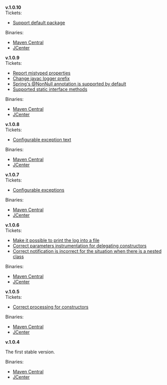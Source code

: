 **v.1.0.10**  
Tickets:
* [Support default package](https://github.com/denis-zhdanov/traute/issues/66)    

Binaries:
* [Maven Central](https://repo1.maven.org/maven2/tech/harmonysoft/traute-javac/1.0.10/)
* [JCenter](https://repo.jfrog.org/artifactory/libs-release-bintray/tech/harmonysoft/traute-javac/1.0.10/)

**v.1.0.9**  
Tickets:
* [Report mistyped properties](https://github.com/denis-zhdanov/traute/issues/62)  
* [Change javac logger prefix](https://github.com/denis-zhdanov/traute/issues/63)  
* [Spring's @NonNull annotation is supported by default](https://github.com/denis-zhdanov/traute/issues/64)  
* [Supported static interface methods](https://github.com/denis-zhdanov/traute/issues/65)  

Binaries:
* [Maven Central](https://repo1.maven.org/maven2/tech/harmonysoft/traute-javac/1.0.9/)
* [JCenter](https://repo.jfrog.org/artifactory/libs-release-bintray/tech/harmonysoft/traute-javac/1.0.9/)

**v.1.0.8**  
Tickets:
* [Configurable exception text](https://github.com/denis-zhdanov/traute/issues/61)  

Binaries:
* [Maven Central](https://repo1.maven.org/maven2/tech/harmonysoft/traute-javac/1.0.8/)
* [JCenter](https://repo.jfrog.org/artifactory/libs-release-bintray/tech/harmonysoft/traute-javac/1.0.8/)

**v.1.0.7**  
Tickets:
* [Configurable exceptions](https://github.com/denis-zhdanov/traute/issues/60)  

Binaries:
* [Maven Central](https://repo1.maven.org/maven2/tech/harmonysoft/traute-javac/1.0.7/)
* [JCenter](https://repo.jfrog.org/artifactory/libs-release-bintray/tech/harmonysoft/traute-javac/1.0.7/)

**v.1.0.6**  
Tickets:
* [Make it possible to print the log into a file](https://github.com/denis-zhdanov/traute/issues/58)
* [Correct parameters instrumentation for delegating constructors](https://github.com/denis-zhdanov/traute/issues/57)
* [Correct notification is incorrect for the situation when there is a nested class](https://github.com/denis-zhdanov/traute/issues/59)  

Binaries:
* [Maven Central](https://repo1.maven.org/maven2/tech/harmonysoft/traute-javac/1.0.6/)
* [JCenter](https://repo.jfrog.org/artifactory/libs-release-bintray/tech/harmonysoft/traute-javac/1.0.6/)

**v.1.0.5**  
Tickets:
* [Correct processing for constructors](https://github.com/denis-zhdanov/traute/issues/56)  

Binaries:
* [Maven Central](https://repo1.maven.org/maven2/tech/harmonysoft/traute-javac/1.0.5/)
* [JCenter](https://repo.jfrog.org/artifactory/libs-release-bintray/tech/harmonysoft/traute-javac/1.0.5/)

**v.1.0.4**

The first stable version.  

Binaries:
* [Maven Central](https://repo1.maven.org/maven2/tech/harmonysoft/traute-javac/1.0.4/)
* [JCenter](https://repo.jfrog.org/artifactory/libs-release-bintray/tech/harmonysoft/traute-javac/1.0.4/) 